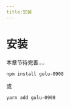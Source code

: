 ```yaml
---
title:安装
---
```


# 安装 
 本章节待完善....

```js{3}
npm install gulu-0908
```

或

```js{3}
yarn add gulu-0908
```